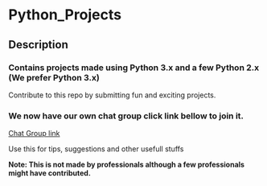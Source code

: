 # Python_Projects

## Description

### Contains projects made using Python 3.x and a few Python 2.x (We prefer Python 3.x) 

Contribute to this repo by submitting fun and exciting projects.

### We now have our own chat group click link bellow to join it.

[Chat Group link](https://gitter.im/Python_Projects/Lobby?utm_source=share-link&utm_medium=link&utm_campaign=share-link)

Use this for tips, suggestions and other usefull stuffs


**Note: This is not made by professionals although a few professionals might have contributed.**

